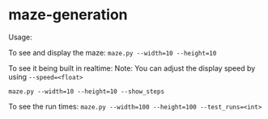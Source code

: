 # maze-generation
Usage:

To see and display the maze:
`maze.py --width=10 --height=10`

To see it being built in realtime:
Note: You can adjust the display speed by using `--speed=<float>`

`maze.py --width=10 --height=10 --show_steps`

To see the run times:
`maze.py --width=100 --height=100 --test_runs=<int>`
